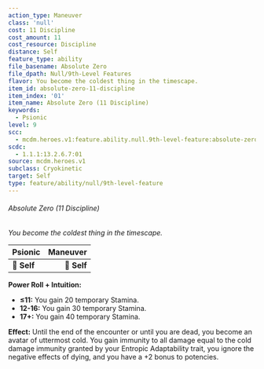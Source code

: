 ```yaml
---
action_type: Maneuver
class: 'null'
cost: 11 Discipline
cost_amount: 11
cost_resource: Discipline
distance: Self
feature_type: ability
file_basename: Absolute Zero
file_dpath: Null/9th-Level Features
flavor: You become the coldest thing in the timescape.
item_id: absolute-zero-11-discipline
item_index: '01'
item_name: Absolute Zero (11 Discipline)
keywords:
  - Psionic
level: 9
scc:
  - mcdm.heroes.v1:feature.ability.null.9th-level-feature:absolute-zero-11-discipline
scdc:
  - 1.1.1:13.2.6.7:01
source: mcdm.heroes.v1
subclass: Cryokinetic
target: Self
type: feature/ability/null/9th-level-feature
---
```


###### Absolute Zero (11 Discipline)

*You become the coldest thing in the timescape.*

| **Psionic** | **Maneuver** |
| ----------- | -----------: |
| **📏 Self** |  **🎯 Self** |

**Power Roll + Intuition:**

- **≤11:** You gain 20 temporary Stamina.
- **12-16:** You gain 30 temporary Stamina.
- **17+:** You gain 40 temporary Stamina.

**Effect:** Until the end of the encounter or until you are dead, you become an avatar of uttermost cold. You gain immunity to all damage equal to the cold damage immunity granted by your Entropic Adaptability trait, you ignore the negative effects of dying, and you have a +2 bonus to potencies.

